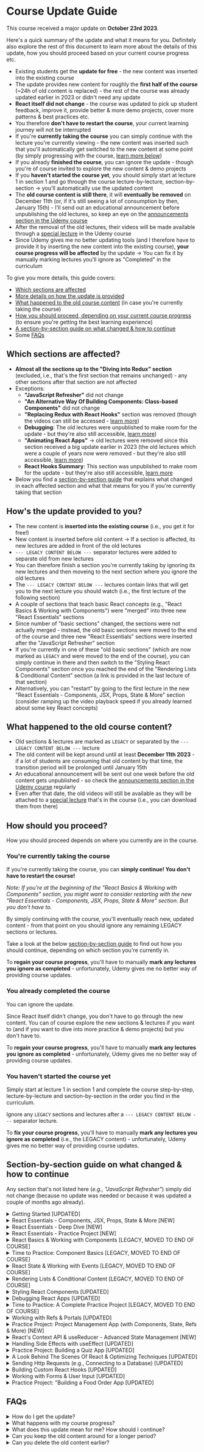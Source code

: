 # Course Update Guide

This course received a major update on **October 23rd 2023**.

Here's a quick summary of the update and what it means for you. Definitely also explore the rest of this document to learn more about the details of this update, how you should proceed based on your current course progress etc.

- Existing students get the **update for free** - the new content was inserted into the existing course
- The update provides new content for roughly the **first half of the course** (~24h of old content is replaced) - the rest of the course was already updated earlier in 2023 or didn't need any update
- **React itself did not change** - the course was updated to pick up student feedback, improve it, provide better & more demo projects, cover more patterns & best practices etc.
- You therefore **don't have to restart the course**, your current learning journey will not be interrupted
- If you're **currently taking the course** you can simply continue with the lecture you're currently viewing - the new content was inserted such that you'll automatically get switched to the new content at some point (by simply progressing with the course, [learn more below](#youre-currently-taking-the-course))
- If you already **finished the course**, you can ignore the update - though you're of course invited to explore the new content & demo projects
- If you **haven't started the course yet**, you should simply start at lecture 1 in section 1 and go through the course lecture-by-lecture, section-by-section → you'll automatically use the updated content
- The **old course content is still there**, it will **eventually be removed** on December 11th (or, if it's still seeing a lot of consumption by then, January 15th) - I'll send out an educational announcement before unpublishing the old lectures, so keep an eye on the [announcements section in the Udemy course](https://www.udemy.com/course/react-the-complete-guide-incl-redux/learn/lecture/25888820#announcements)
- After the removal of the old lectures, their videos will be made available through a [special lecture](https://www.udemy.com/course/react-the-complete-guide-incl-redux/learn/lecture/25764404#announcements) in the Udemy course
- Since Udemy gives me no better updating tools (and I therefore have to provide it by inserting the new content into the existing course), **your course progress will be affected** by the update → You can fix it by manually marking lectures you'll ignore as "Completed" in the curriculum

To give you more details, this guide covers:
- [Which sections are affected](#which-sections-are-affected)
- [More details on how the update is provided](#hows-the-update-provided-to-you)
- [What happened to the old course content](#what-happened-to-the-old-course-content) (in case you're currently taking the course)
- [How you should proceed, depending on your current course progress](#how-should-you-proceed) (to ensure you're getting the best learning experience)
- [A section-by-section guide on what changed & how to continue](#section-by-section-guide-on-what-changed--how-to-continue)
- Some [FAQs](#faqs)

## Which sections are affected?

- **Almost all the sections up to the "Diving into Redux" section** (excluded, i.e., that's the first section that remains unchanged) - any other sections after that section are not affected
- Exceptions:
  - **"JavaScript Refresher"** did not change
  - **"An Alternative Way Of Building Components: Class-based Components"** did not change
  - **"Replacing Redux with React Hooks"** section was removed (though the videos can still be accessed - [learn more](#what-happened-to-the-old-course-content))
  - **Debugging**: The old lectures were unpublished to make room for the update - but they're also still accessible, [learn more](#what-happened-to-the-old-course-content))
  - **"Animating React Apps"** → old lectures were removed since this section received a big update earlier in 2023 (the old lectures which were a couple of years now were removed - but they're also still accessible, [learn more](#what-happened-to-the-old-course-content))
  - **React Hooks Summary**: This section was unpublished to make room for the update - but they're also still accessible, [learn more](#what-happened-to-the-old-course-content)
- Below you find a [section-by-section guide](#section-by-section-guide-on-what-changed--how-to-continue) that explains what changed in each affected section and what that means for you if you're currently taking that section

## How's the update provided to you?

- The new content is **inserted into the existing course** (i.e., you get it for free!)
- New content is inserted before old content → If a section is affected, its new lectures are added in front of the old lectures
- `--- LEGACY CONTENT BELOW ---` separator lectures were added to separate old from new lectures
- You can therefore finish a section you're currently taking by ignoring its new lectures and then moveing to the next section where you ignore the old lectures
- The `--- LEGACY CONTENT BELOW ---` lectures contain links that will get you to the next lecture you should watch (i.e., the first lecture of the following section)
- A couple of sections that teach basic React concepts (e.g., "React Basics & Working with Components") were "merged" into three new "React Essentials" sections
- Since number of "basic sections" changed, the sections were not actually merged - instead, the old basic sections were moved to the end of the course and three new "React Essentials" sections were inserted after the "JavaScript Refresher" section
- If you're currently in one of these "old basic sections" (which are now marked as `LEGACY` and were moved to the end of the course), you can simply continue in there and then switch to the "Styling React Components" section once you reached the end of the "Rendering Lists & Conditional Content" section (a link is provided in the last lecture of that section)
- Alternatively, you can "restart" by going to the first lecture in the new "React Essentials - Components, JSX, Props, State & More" section (consider ramping up the video playback speed if you already learned about some key React concepts)

## What happened to the old course content?

- Old sections & lectures are marked as `LEGACY` or separated by the `--- LEGACY CONTENT BELOW ---` lecture
- The old content will be kept around until at least **December 11th 2023** - if a lot of students are consuming that old content by that time, the transition period will be prolonged until January 15th
- An educational announcement will be sent out one week before the old content gets unpublished - so check the [announcements section in the Udemy course](https://www.udemy.com/course/react-the-complete-guide-incl-redux/learn/lecture/25888820#announcements) regularly
- Even after that date, the old videos will still be available as they will be attached to a [special lecture](https://www.udemy.com/course/react-the-complete-guide-incl-redux/learn/lecture/25764404#announcements) that's in the course (i.e., you can download them from there)

## How should you proceed?

How you should proceed depends on where you currently are in the course.

### You're currently taking the course

If you're currently taking the course, you can **simply continue! You don't have to restart the course!**

*Note: If you're at the beginning of the "React Basics & Working with Components" section, you might want to consider restarting with the new "React Essentials - Components, JSX, Props, State & More" section. But you don't have to.*

By simply continuing with the course, you'll eventually reach new, updated content - from that point on you should ignore any remaining LEGACY sections or lectures.

Take a look at the below [section-by-section guide](#section-by-section-guide-on-what-changed--how-to-continue) to find out how you should continue, depending on which section you're currently in.

To **regain your course progress**, you'll have to manually **mark any lectures you ignore as completed** - unfortunately, Udemy gives me no better way of providing course updates.

### You already completed the course

You can ignore the update.

Since React itself didn't change, you don't have to go through the new content. You can of course explore the new sections & lectures if you want to (and if you want to dive into more practice & demo projects) but you don't have to.

To **regain your course progress**, you'll have to manually **mark any lectures you ignore as completed** - unfortunately, Udemy gives me no better way of providing course updates.

### You haven't started the course yet

Simply start at lecture 1 in section 1 and complete the course step-by-step, lecture-by-lecture and section-by-section in the order you find in the curriculum.

Ignore any `LEGACY` sections and lectures after a `--- LEGACY CONTENT BELOW ---` separator lecture.

To **fix your course progress**, you'll have to manually **mark any lectures you ignore as completed** (i.e., the LEGACY content) - unfortunately, Udemy gives me no better way of providing course updates.

## Section-by-section guide on what changed & how to continue

Any section that's not listed here (*e.g., "JavaScript Refresher"*) simply did not change (because no update was needed or because it was updated a couple of months ago already).

<details>

<summary>Getting Started [UPDATED]</summary>

#### What changed?

All lecture videos were replaced with new videos.

#### If you're curently in this section
It's recommended that you revisit the (updated) lectures 9 & 10 (which are about creating React projects). You can ignore the other updated lectures.

After this section, you should simply continue with the next section (the "JavaScript Refresher") or, if you don't need that refresher, section 3 ("React Essentials - Components, JSX, Props, State & More")

#### If you already completed this section

It's recommended that you revisit the (updated) lectures 9 & 10 (which are about creating React projects). You can ignore the other updated lectures.

</details>

<details>

<summary>React Essentials - Components, JSX, Props, State & More [NEW]</summary>

#### What changed?

This is a brand-new section which, together with the following sections ("React Essentials - Deep Dive" and "React Essentials - Practice Project") replaces the old sections "React Basics & Working with Components", "Time to Practice: Component Basics", "React State & Working with Events" & "Rendering Lists & Conditional Content".

#### Should you go through this section?

If you just started the course: Yes!

If you're already taking the course, you should instead take a look at the details available for the section you're currently in to find out how to proceed.

Generally speaking, you can ignore these "React Essentials" sections if you're already taking the course since they teach the same content as the other sections, just with an optimized structure and nicer example apps.

</details>

<details>

<summary>React Essentials - Deep Dive [NEW]</summary>

#### What changed?

This is a brand-new section which, together with the following section ("React Essentials - Practice Project") and the preceding section ("React Essentials - Components, JSX, Props, State & More") replaces the old sections "React Basics & Working with Components", "Time to Practice: Component Basics", "React State & Working with Events" & "Rendering Lists & Conditional Content".

#### Should you go through this section?

If you just started the course: Yes!

If you're already taking the course, you should instead take a look at the details available for the section you're currently in to find out how to proceed.

Generally speaking, you can ignore these "React Essentials" sections if you're already taking the course since they teach the same content as the other sections, just with an optimized structure and nicer example apps.

</details>

<details>

<summary>React Essentials - Practice Project [NEW]</summary>

#### What changed?

This is a brand-new section which, together with the preceding sections ("React Essentials - Components, JSX, Props, State & More" and "React Essentials - Deep Dive") replaces the old sections "React Basics & Working with Components", "Time to Practice: Component Basics", "React State & Working with Events" & "Rendering Lists & Conditional Content".

#### Should you go through this section?

If you just started the course: Yes!

If you're already taking the course, you should instead take a look at the details available for the section you're currently in to find out how to proceed.

Generally speaking, you can ignore these "React Essentials" sections if you're already taking the course since they teach the same content as the other sections, just with an optimized structure and nicer example apps.

</details>

<details>

<summary>React Basics & Working with Components [LEGACY, MOVED TO END OF COURSE]</summary>

#### What changed?

Replaced by new "React Essentials" sections → the three new "React Essentials" sections replace this and the following old sections.

There is no 1:1 mapping between the old "React Basics & Working with Components" section and the new "React Essentials" sections - hence the old section was preserved and moved to the end of the course (so that it doesn't confuse new students who go through the course step by step).

#### If you're curently in this section

If you just started this section, it's best if you restart by going to the brand-new "React Essentials - Components, JSX, Props, State & More" section.

Otherwise, simply continue with this (and the following) sections and switch to the new, updated content after the "Rendering Lists & Conditional Content" section (switch to the "Styling React Components" section thereafter, a link will be provided at the end of the "Lists & Conditional Content" section).

If you want, you can of course switch to the new "React Essentials - Components, JSX, Props, State & More" section, no matter how far you already progressed into this old section. Consider ramping up playback speed in that case. 

If you do switch to the new, updated content (i.e., the "React Essentials" section), you should manually mark lectures in the old section as "Completed" to fix your course progress (unfortunately, Udemy gives me no way of providing updates that wouldn't mess with your course progress).

#### If you already completed this section
You can explore the brand-new "React Essentials - Components, JSX, Props, State & More" section but you don't have to.

</details>

<details>

<summary>Time to Practice: Component Basics [LEGACY, MOVED TO END OF COURSE]</summary>

#### What changed?

Replaced by new "React Essentials" sections → the three new "React Essentials" sections replace this and the following old sections.

There is no 1:1 mapping between the old "Time to Practice: Component Basics" section and the new "React Essentials" sections - hence the old section was preserved and **moved to the end of the course** (so that it doesn't confuse new students who go through the course step by step).

#### If you're curently in this section

Simply continue with this (and the following) sections and switch to the new, updated content after the "Rendering Lists & Conditional Content" section (switch to the "Styling React Components" section thereafter, a link will be provided at the end of the "Lists & Conditional Content" section).

If you want, you can of course switch to the new "React Essentials - Components, JSX, Props, State & More" section, no matter how far you already progressed into these old section(s). Consider ramping up playback speed in that case. 

If you do switch to the new, updated content (i.e., the "React Essentials" section), you should manually mark lectures in the old section as "Completed" to fix your course progress (unfortunately, Udemy gives me no way of providing updates that wouldn't mess with your course progress).

#### If you already completed this section
You can explore the brand-new "React Essentials - Components, JSX, Props, State & More" section but you don't have to.

</details>

<details>

<summary>React State & Working with Events [LEGACY, MOVED TO END OF COURSE]</summary>

#### What changed?

Replaced by new "React Essentials" sections → the three new "React Essentials" sections replace this and the following old sections.

There is no 1:1 mapping between the old "React State & Working with Events" section and the new "React Essentials" sections - hence the old section was preserved and **moved to the end of the course** (so that it doesn't confuse new students who go through the course step by step).

#### If you're curently in this section

Simply continue with this (and the following) section and switch to the new, updated content after the "Rendering Lists & Conditional Content" section (switch to the "Styling React Components" section thereafter, a link will be provided at the end of the "Lists & Conditional Content" section).

If you want, you can of course switch to the new "React Essentials - Components, JSX, Props, State & More" section, no matter how far you already progressed into these old section(s). Consider ramping up playback speed in that case. 

If you do switch to the new, updated content (i.e., the "React Essentials" section), you should manually mark lectures in the old section as "Completed" to fix your course progress (unfortunately, Udemy gives me no way of providing updates that wouldn't mess with your course progress).

#### If you already completed this section
You can explore the brand-new "React Essentials - Components, JSX, Props, State & More" section but you don't have to.

</details>

<details>

<summary>Rendering Lists & Conditional Content [LEGACY, MOVED TO END OF COURSE]</summary>

#### What changed?

Replaced by new "React Essentials" sections → the three new "React Essentials" sections replace this and the following old sections.

There is no 1:1 mapping between the old "Rendering Lists & Conditional Content" section and the new "React Essentials" sections - hence the old section was preserved and **moved to the end of the course** (so that it doesn't confuse new students who go through the course step by step).

#### If you're curently in this section

Simply continue with this section and switch to the new, updated content after completing this section (switch to the "Styling React Components" section thereafter, a link will be provided at the end of this "Lists & Conditional Content" section).

If you want, you can of course switch to the new "React Essentials - Components, JSX, Props, State & More" section, no matter how far you already progressed into these old section(s). Consider ramping up playback speed in that case. 

If you do switch to the new, updated content (i.e., the "React Essentials" section), you should manually mark lectures in the old section as "Completed" to fix your course progress (unfortunately, Udemy gives me no way of providing updates that wouldn't mess with your course progress).

#### If you already completed this section
You can explore the brand-new "React Essentials - Components, JSX, Props, State & More" section but you don't have to.

</details>

<details>

<summary>Styling React Components [UPDATED]</summary>

#### What changed?

Added new lectures in front of old lectures, separated by a `--- LEGACY CONTENT BELOW ---` lecture.

This section **was not moved**!

#### If you're curently in this section

If you have time, restart the section, otherwise simply continue with it (i.e., ignore the new lectures).

After finishing this section, continue with the next section (the "Debugging" section) - that will then already be an updated section (i.e., you switch to the updated content smoothly).

You should mark the lectures you're ignoring (i.e., either the new or the old lectures) as "Completed" manually to fix your course progress once you finished this section.

#### If you already completed this section

You can explore the new lectures that were added at the beginning of this section but you don't have to.

</details>

<details>

<summary>Debugging React Apps [UPDATED]</summary>

#### What changed?

Replaced the lecture videos of this section with new videos. The old content was removed right away to make room for the update since this was a very short section anyways.

This section **was not moved**!

#### If you're curently in this section

Simply restart the section (it's a very short section, hence I took this approach).

#### If you already completed this section

You can ignore the updated videos / this updated section.

</details>

<details>

<summary>Time to Practice: A Complete Practice Project [LEGACY, MOVED TO END OF COURSE]</summary>

#### What changed?

This section was not updated but it **was moved to the end of the course** since it's no longer needed in the updated course structure (as there are plenty of better demo & practice projects in the surrounding sections)

#### If you're curently in this section

Simply continue with the section and finish it. Thereafter, continue with the updated "Refs & Portals" section.

#### If you already completed this section

Since the lectures were not updated, nothing changes for you.

</details>

<details>

<summary>Working with Refs & Portals [UPDATED]</summary>

#### What changed?

This section was renamed (it was previously named "Diving Deeper: Working with Fragments, Portals & Refs"). Fragments are no longer covered in the (updated) section content (since they are covered in the "React Essentials" sections now).

Added new lectures in front of old lectures, separated by a `--- LEGACY CONTENT BELOW ---` lecture.

This section **was not moved**!

#### If you're curently in this section

If you have time, restart the section, otherwise simply continue with it (i.e., ignore the new lectures).

After finishing this section, continue with the next section - that will then already be an updated section (i.e., you switch to the updated content smoothly).

You should mark the lectures you're ignoring (i.e., either the new or the old lectures) as "Completed" manually to fix your course progress once you finished this section.

#### If you already completed this section

You can explore the new lectures that were added at the beginning of this section but you don't have to.

</details>

<details>

<summary>Practice Project: Project Management App (with Components, State, Refs & More) [NEW]</summary>

#### What changed?

This is a brand-new section with a brand-new demo app.

If you're already past this section, feel free to explore it and take it as an extra practice opportunity (you don't have to, though).

</details>

<details>

<summary>React's Context API & useReducer - Advanced State Management [NEW]</summary>

#### What changed?

This is a brand-new section, covering React's Context API.

Previously, this was covered in the next section after this section (which was named "Advanced: Handling Side Effects, Using Reducers & Using the Context API" and is now named just "Handling Side Effects with useEffect").
That section has been split up into two sections - this section here and the next section (i.e., the old, existing section which now also contains new content).

If you're already past this and the next section, you can ignore this (and the next) section. If you're currently in the next section (i.e., in the "Handling Side Effects with useEffect" section), you may want to restart with this section here (you don't have to though - see the details for the next section).

</details>

<details>

<summary>Handling Side Effects with useEffect [UPDATED]</summary>

#### What changed?

This section was renamed and split up (see below). It was previously named "Advanced: Handling Side Effects, Using Reducers & Using the Context API".

This section was split up into two separate sections:
- (1) "React's Context API & useReducer - Advanced State Management" - the section before this section here
- (2) "Handling Side Effects with useEffect" - this section

(1) contains only new lectures, (2) is this old section, which now contains both new and old lectures. New lectures were added in front of the old lectures, separated by a `--- LEGACY CONTENT BELOW ---` lecture.

This section **was not moved** (just split up into two sections)!

#### If you're curently in this section

If you have time, restart by going to the new "React's Context API & useReducer - Advanced State Management" section, otherwise simply continue with this section and the old lectures in there (i.e., ignore the new lectures).

After finishing this section, continue with the next section - that will then already be an updated section (i.e., you switch to the updated content smoothly).

You should mark the lectures you're ignoring (i.e., either the new lectures, including the ones in the newly added second section, or the old lectures) as "Completed" manually to fix your course progress once you finished this section.

#### If you already completed this section

You can explore the new lectures in both sections this section was split into.

</details>

<details>

<summary>Practice Project: Building a Quiz App [UPDATED]</summary>

#### What changed?

This section was renamed since we're now building a different demo / practice app (it was previously named "Practice Project: Building a Food Order App").

Added new lectures (→ Quiz app) in front of old lectures (→ Food order app), separated by a `--- LEGACY CONTENT BELOW ---` lecture.

This section **was not moved!**!

#### If you're curently in this section

If you have time, restart the section, otherwise simply continue with it (i.e., ignore the new lectures). You can also go through both the new and old lectures to build two practice apps.

After finishing this section, continue with the next section - that will then already be an updated section (i.e., you switch to the updated content smoothly).

You should mark any lectures you're ignoring (i.e., either the new or the old lectures) as "Completed" manually to fix your course progress once you finished this section.

#### If you already completed this section

You can explore the new lectures that were added at the beginning of this section but you don't have to.

</details>

<details>

<summary>A Look Behind The Scenes Of React & Optimizing Techniques [UPDATED]</summary>

#### What changed?

Replaced the lecture videos of this section with new videos. The old content was removed right away to make room for the update since this was a very short section anyways.

This section **was not moved**!

#### If you're curently in this section

Simply restart the section (it's a pretty short section, hence I took this approach).

#### If you already completed this section

You can explore the new lectures that were added at the beginning of this section but you don't have to.

</details>

<details>

<summary>Sending Http Requests (e.g., Connecting to a Database) [UPDATED]</summary>

#### What changed?

Added new lectures in front of old lectures, separated by a `--- LEGACY CONTENT BELOW ---` lecture.

This section **was not moved**!

#### If you're curently in this section

If you have time, restart the section, otherwise simply continue with it (i.e., ignore the new lectures).

After finishing this section, continue with the next section - that will then already be an updated section (i.e., you switch to the updated content smoothly). 

You should mark the lectures you're ignoring (i.e., either the new or the old lectures) as "Completed" manually to fix your course progress once you finished this section.

#### If you already completed this section

You can explore the new lectures that were added at the beginning of this section but you don't have to.

</details>

<details>

<summary>Building Custom React Hooks [UPDATED]</summary>

#### What changed?

Added new lectures in front of old lectures, separated by a `--- LEGACY CONTENT BELOW ---` lecture.

This section **was not moved**!

#### If you're curently in this section

If you have time, restart the section, otherwise simply continue with it (i.e., ignore the new lectures).

After finishing this section, continue with the next section - that will then already be an updated section (i.e., you switch to the updated content smoothly). 

You should mark the lectures you're ignoring (i.e., either the new or the old lectures) as "Completed" manually to fix your course progress once you finished this section.

#### If you already completed this section

You can explore the new lectures that were added at the beginning of this section but you don't have to.

</details>

<details>

<summary>Working with Forms & User Input [UPDATED]</summary>

#### What changed?

Added new lectures in front of old lectures, separated by a `--- LEGACY CONTENT BELOW ---` lecture.

This section **was not moved**!

#### If you're curently in this section

If you have time, restart the section, otherwise simply continue with it (i.e., ignore the new lectures).

After finishing this section, continue with the next section - that will then already be an updated section (i.e., you switch to the updated content smoothly). 

You should mark the lectures you're ignoring (i.e., either the new or the old lectures) as "Completed" manually to fix your course progress once you finished this section.

#### If you already completed this section

You can explore the new lectures that were added at the beginning of this section but you don't have to.

</details>

<details>

<summary>Practice Project: "Building a Food Order App [UPDATED]</summary>

#### What changed?

This section was renamed since we're now building a different demo / practice app (it was previously named "Practice Project: Adding Http & Forms To The Food Order App").

We now build a "Food Order" app from scratch in this section (instead of enhancing the old one which was built in an earlier section).

Added the new lectures (→ "Food Order" app from scratch) in front of the old lectures (→ enhancing the old "Food Order" app), separated by a `--- LEGACY CONTENT BELOW ---` lecture.

This section **was not moved**!

#### If you're curently in this section

If you have time, restart the section, otherwise simply continue with it (i.e., ignore the new lectures).

If you haven't started this section yet, you can ignore the old app - going through those old lectures only makes sense if you also built the first version of that old "Food Order" app in an earlier course section.

After finishing this section, continue with the next section - that will then already be an updated section (i.e., you switch to the updated content smoothly). 

You should mark the lectures you're ignoring (i.e., either the new or the old lectures) as "Completed" manually to fix your course progress once you finished this section.

#### If you already completed this section

You can explore the new lectures that were added at the beginning of this section but you don't have to.

</details>

## FAQs

<details>

<summary id="faq-how-to-get-update">How do I get the update?</summary>

It's free! I added brand-new lectures to the existing course. So if you're a student of this course, you can access those lectures.

To find out how you should proceed, take a look at my [progress-dependent guidelines](#how-should-you-proceed) before you then explore the [section-specific guidelines](#section-by-section-guide-on-what-changed--how-to-continue).

</details>

<details>

<summary id="faq-how-to-fix-course-progress">What happens with my course progress?</summary>

Unfortunately, Udemy gives me no great course updating tools, hence I have to provide updates by adding new lectures into existing courses.

This does affect your course progress since new lectures are added.

You can always mark lectures as "Completed" manually though - this allows you to quickly adjust the course progress such that it correctly reflects your actual progress.

</details>

<details>

<summary id="faq-how-to-continue">What does this update mean for me? How should I continue?</summary>

React itself did not change, so you don't have to restart the course or do anything like that.

How you can get the most out of this update simply depends on your current course progress.

Therefore, as a first step, take a look at my [progress-dependent guidelines](#how-should-you-proceed) before you then explore the [section-specific guidelines](#section-by-section-guide-on-what-changed--how-to-continue).

</details>

<details>

<summary id="faq-keep-old-content-around-longer">Can you keep the old content around for a longer period?</summary>

Unfortunately, Udemy gives me no great course updating tools, hence I have to provide updates by adding new lectures into existing courses.

Of course, this can cause some confusion, mess with course progress and bloat the course. That's why I'm only keeping the old, outdated content around for a limited time period (until December 11th 2023).

But I don't remove it instantly, because I want to allow existing students to finish the section(s) they are currently working on.

Therefore, I'm trying to find a good balance between removing the old content too early and too late. If it turns out that a significant number of students is still using the "old" content by the time I want to remove it, I'll probably prolong the transition period by a few weeks (until mid-January 2024). Otherwise, the content gets removed by December 11th 2023.

</details>

<details>

<summary id="faq-keep-old-content-around-shorter">Can you delete the old content earlier?</summary>

Unfortunately, Udemy gives me no great course updating tools, hence I have to provide updates by adding new lectures into existing courses.

Of course, this can cause some confusion, mess with course progress and bloat the course. That's why I'm only keeping the old, outdated content around for a limited time period (until December 11th 2023).

But I don't remove it instantly, because I want to allow existing students to finish the section(s) they are currently working on.

Therefore, I'm trying to find a good balance between removing the old content too early and too late.

</details>